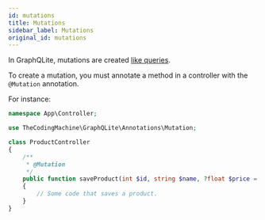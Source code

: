 ```yaml
---
id: mutations
title: Mutations
sidebar_label: Mutations
original_id: mutations
---
```


In GraphQLite, mutations are created [like queries](queries.md).

To create a mutation, you must annotate a method in a controller with the `@Mutation` annotation.

For instance:

```php
namespace App\Controller;

use TheCodingMachine\GraphQLite\Annotations\Mutation;

class ProductController
{
    /**
     * @Mutation
     */
    public function saveProduct(int $id, string $name, ?float $price = null): Product
    {
        // Some code that saves a product.
    }
}
```
